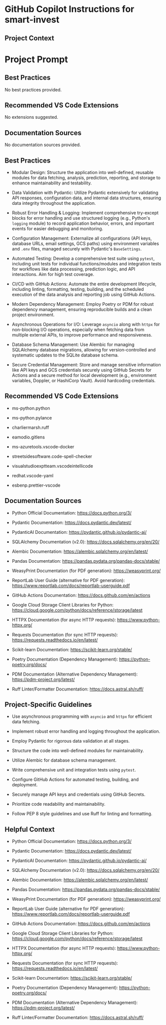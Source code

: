 # GitHub Copilot Instructions for smart-invest

## Project Context

# Project Prompt


## Best Practices

No best practices provided.


## Recommended VS Code Extensions

No extensions suggested.


## Documentation Sources

No documentation sources provided.




## Best Practices


- Modular Design: Structure the application into well-defined, reusable modules for data fetching, analysis, prediction, reporting, and storage to enhance maintainability and testability.

- Data Validation with Pydantic: Utilize Pydantic extensively for validating API responses, configuration data, and internal data structures, ensuring data integrity throughout the application.

- Robust Error Handling & Logging: Implement comprehensive try-except blocks for error handling and use structured logging (e.g., Python's `logging` module) to record application behavior, errors, and important events for easier debugging and monitoring.

- Configuration Management: Externalize all configurations (API keys, database URLs, email settings, GCS paths) using environment variables and `.env` files, managed securely with Pydantic's `BaseSettings`.

- Automated Testing: Develop a comprehensive test suite using `pytest`, including unit tests for individual functions/modules and integration tests for workflows like data processing, prediction logic, and API interactions. Aim for high test coverage.

- CI/CD with GitHub Actions: Automate the entire development lifecycle, including linting, formatting, testing, building, and the scheduled execution of the data analysis and reporting job using GitHub Actions.

- Modern Dependency Management: Employ Poetry or PDM for robust dependency management, ensuring reproducible builds and a clean project environment.

- Asynchronous Operations for I/O: Leverage `asyncio` along with `httpx` for non-blocking I/O operations, especially when fetching data from multiple external APIs, to improve performance and responsiveness.

- Database Schema Management: Use Alembic for managing SQLAlchemy database migrations, allowing for version-controlled and systematic updates to the SQLite database schema.

- Secure Credential Management: Store and manage sensitive information like API keys and GCS credentials securely using GitHub Secrets for Actions and a secure method for local development (e.g., environment variables, Doppler, or HashiCorp Vault). Avoid hardcoding credentials.




## Recommended VS Code Extensions


- ms-python.python

- ms-python.pylance

- charliermarsh.ruff

- eamodio.gitlens

- ms-azuretools.vscode-docker

- streetsidesoftware.code-spell-checker

- visualstudioexptteam.vscodeintellicode

- redhat.vscode-yaml

- esbenp.prettier-vscode




## Documentation Sources


- Python Official Documentation: https://docs.python.org/3/

- Pydantic Documentation: https://docs.pydantic.dev/latest/

- PydanticAI Documentation: https://pydantic.github.io/pydantic-ai/

- SQLAlchemy Documentation (v2.0): https://docs.sqlalchemy.org/en/20/

- Alembic Documentation: https://alembic.sqlalchemy.org/en/latest/

- Pandas Documentation: https://pandas.pydata.org/pandas-docs/stable/

- WeasyPrint Documentation (for PDF generation): https://weasyprint.org/

- ReportLab User Guide (alternative for PDF generation): https://www.reportlab.com/docs/reportlab-userguide.pdf

- GitHub Actions Documentation: https://docs.github.com/en/actions

- Google Cloud Storage Client Libraries for Python: https://cloud.google.com/python/docs/reference/storage/latest

- HTTPX Documentation (for async HTTP requests): https://www.python-httpx.org/

- Requests Documentation (for sync HTTP requests): https://requests.readthedocs.io/en/latest/

- Scikit-learn Documentation: https://scikit-learn.org/stable/

- Poetry Documentation (Dependency Management): https://python-poetry.org/docs/

- PDM Documentation (Alternative Dependency Management): https://pdm-project.org/latest/

- Ruff Linter/Formatter Documentation: https://docs.astral.sh/ruff/




## Project-Specific Guidelines


- Use asynchronous programming with `asyncio` and `httpx` for efficient data fetching.

- Implement robust error handling and logging throughout the application.

- Employ Pydantic for rigorous data validation at all stages.

- Structure the code into well-defined modules for maintainability.

- Utilize Alembic for database schema management.

- Write comprehensive unit and integration tests using `pytest`.

- Configure GitHub Actions for automated testing, building, and deployment.

- Securely manage API keys and credentials using GitHub Secrets.

- Prioritize code readability and maintainability.

- Follow PEP 8 style guidelines and use Ruff for linting and formatting.




## Helpful Context


- Python Official Documentation: https://docs.python.org/3/

- Pydantic Documentation: https://docs.pydantic.dev/latest/

- PydanticAI Documentation: https://pydantic.github.io/pydantic-ai/

- SQLAlchemy Documentation (v2.0): https://docs.sqlalchemy.org/en/20/

- Alembic Documentation: https://alembic.sqlalchemy.org/en/latest/

- Pandas Documentation: https://pandas.pydata.org/pandas-docs/stable/

- WeasyPrint Documentation (for PDF generation): https://weasyprint.org/

- ReportLab User Guide (alternative for PDF generation): https://www.reportlab.com/docs/reportlab-userguide.pdf

- GitHub Actions Documentation: https://docs.github.com/en/actions

- Google Cloud Storage Client Libraries for Python: https://cloud.google.com/python/docs/reference/storage/latest

- HTTPX Documentation (for async HTTP requests): https://www.python-httpx.org/

- Requests Documentation (for sync HTTP requests): https://requests.readthedocs.io/en/latest/

- Scikit-learn Documentation: https://scikit-learn.org/stable/

- Poetry Documentation (Dependency Management): https://python-poetry.org/docs/

- PDM Documentation (Alternative Dependency Management): https://pdm-project.org/latest/

- Ruff Linter/Formatter Documentation: https://docs.astral.sh/ruff/

